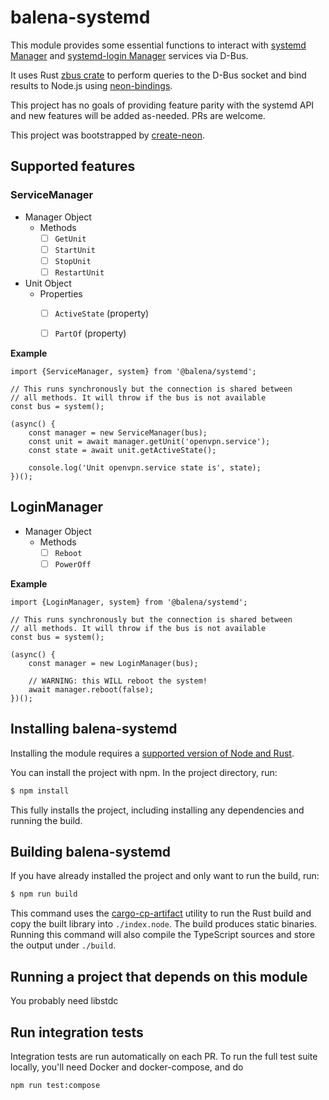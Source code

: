 # balena-systemd

This module provides some essential functions to interact with [systemd Manager](https://www.freedesktop.org/software/systemd/man/org.freedesktop.systemd1.html) and [systemd-login Manager](https://www.freedesktop.org/software/systemd/man/org.freedesktop.login1.html) services via D-Bus.

It uses Rust [zbus crate](https://crates.io/crates/zbus) to perform queries to the D-Bus socket and bind results to Node.js using [neon-bindings](https://neon-bindings.com/).


This project has no goals of providing feature parity with the systemd API and new features will be added as-needed. PRs are welcome.

This project was bootstrapped by [create-neon](https://www.npmjs.com/package/create-neon).

## Supported features

### ServiceManager

* Manager Object
	- Methods
		- [ ] `GetUnit`
		- [ ] `StartUnit`
		- [ ] `StopUnit`
		- [ ] `RestartUnit`
* Unit Object
	- Properties
		- [ ] `ActiveState` (property)
		- [ ] `PartOf` (property)


**Example**

```
import {ServiceManager, system} from '@balena/systemd';

// This runs synchronously but the connection is shared between
// all methods. It will throw if the bus is not available
const bus = system();

(async() {
	const manager = new ServiceManager(bus);
	const unit = await manager.getUnit('openvpn.service');
	const state = await unit.getActiveState();
	
	console.log('Unit openvpn.service state is', state);
})();
```

## LoginManager

* Manager Object
	- Methods
		- [ ] `Reboot`
		- [ ] `PowerOff`

**Example**

```
import {LoginManager, system} from '@balena/systemd';

// This runs synchronously but the connection is shared between
// all methods. It will throw if the bus is not available
const bus = system();

(async() {
	const manager = new LoginManager(bus);

	// WARNING: this WILL reboot the system!
	await manager.reboot(false);
})();
```

## Installing balena-systemd

Installing the module requires a [supported version of Node and Rust](https://github.com/neon-bindings/neon#platform-support).

You can install the project with npm. In the project directory, run:

```sh
$ npm install
```

This fully installs the project, including installing any dependencies and running the build.

## Building balena-systemd

If you have already installed the project and only want to run the build, run:

```sh
$ npm run build
```

This command uses the [cargo-cp-artifact](https://github.com/neon-bindings/cargo-cp-artifact) utility to run the Rust build and copy the built library into `./index.node`. The build produces static binaries. Running this command will also compile the TypeScript sources and store the output under `./build`.

## Running a project that depends on this module

You probably need libstdc

## Run integration tests

Integration tests are run automatically on each PR. To run the full test suite locally, you'll need Docker and docker-compose, and do

```
npm run test:compose
```
